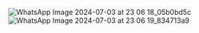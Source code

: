 ![WhatsApp Image 2024-07-03 at 23 06 18_05b0bd5c](https://github.com/Adityaraj05/LeetCode/assets/118068294/f2b464cd-8cbf-4c2d-965e-66dde701b265)
![WhatsApp Image 2024-07-03 at 23 06 19_834713a9](https://github.com/Adityaraj05/LeetCode/assets/118068294/c467d617-ebc7-4439-9a6c-a38297714665)

